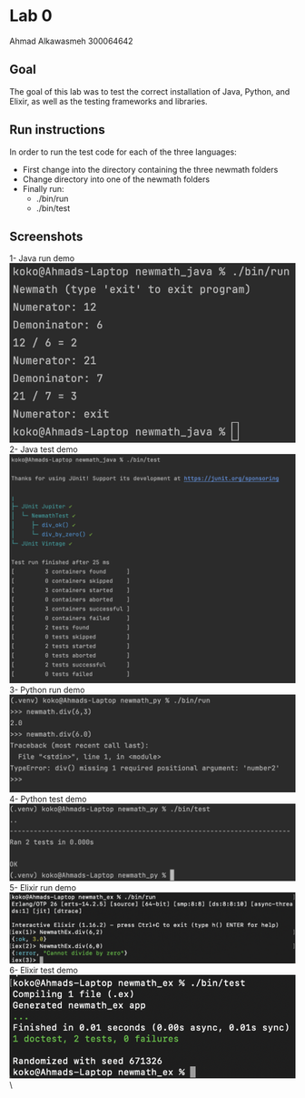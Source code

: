 # Lab 0
Ahmad Alkawasmeh 
300064642
## Goal
The goal of this lab was to test the correct installation of Java, Python, and Elixir, as well as the testing frameworks and libraries. 

## Run instructions

In order to run the test code for each of the three languages: 
- First change into the directory containing the three newmath folders
- Change directory into one of the newmath folders 
- Finally run: 
	- ./bin/run  
	- ./bin/test 


## Screenshots
1- Java run demo\
![Java run](https://github.com/ahmadalkawasmeh/seg3103_playground/blob/main/assets/Java_run_SC.png)\
2- Java test demo\
![Java test](https://github.com/ahmadalkawasmeh/seg3103_playground/blob/main/assets/Java_test_SC.png)\
3- Python run demo\
![Python run](https://github.com/ahmadalkawasmeh/seg3103_playground/blob/main/assets/Python_run_SC.png)\
4- Python test demo\
![Python test](https://github.com/ahmadalkawasmeh/seg3103_playground/blob/main/assets/Python_test_SC.png)\
5- Elixir run demo\
![Elixir run](https://github.com/ahmadalkawasmeh/seg3103_playground/blob/main/assets/Elixir_run_SC.png)\
6- Elixir test demo\
![Python test](https://github.com/ahmadalkawasmeh/seg3103_playground/blob/main/assets/Elixir_test_SC.png)\
